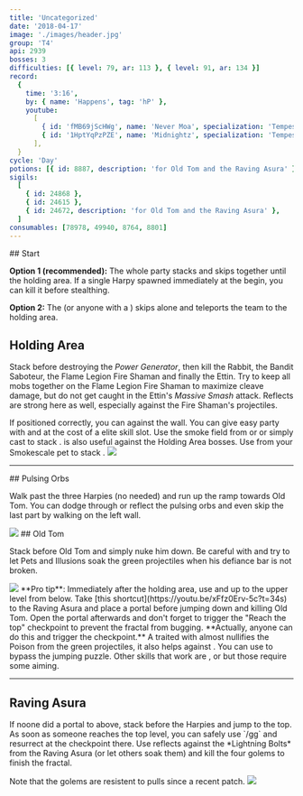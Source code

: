 ```yaml
---
title: 'Uncategorized'
date: '2018-04-17'
image: './images/header.jpg'
group: 'T4'
api: 2939
bosses: 3
difficulties: [{ level: 79, ar: 113 }, { level: 91, ar: 134 }]
record:
  {
    time: '3:16',
    by: { name: 'Happens', tag: 'hP' },
    youtube:
      [
        { id: 'fMB69jScHWg', name: 'Never Moa', specialization: 'Tempest' },
        { id: '1HptYqPzPZE', name: 'Midnightz', specialization: 'Tempest' },
      ],
  }
cycle: 'Day'
potions: [{ id: 8887, description: 'for Old Tom and the Raving Asura' }]
sigils:
  [
    { id: 24868 },
    { id: 24615 },
    { id: 24672, description: 'for Old Tom and the Raving Asura' },
  ]
consumables: [78978, 49940, 8764, 8801]
---
```


<Grid>
<GridItem>
## Start

**Option 1 (recommended):** The whole party stacks <Effect name="stealth"/> and skips together until the holding area. If a single Harpy spawned immediately at the begin, you can kill it before stealthing.

**Option 2:** The <Specialization name="mesmer"/> (or anyone with a <Item id="78978"/>) skips alone and teleports the team to the holding area.

## <Boss/> Holding Area

Stack <Boon name="might"/> before destroying the _Power Generator_, then kill the Rabbit, the Bandit Saboteur, the Flame Legion Fire Shaman and finally the Ettin. Try to keep all mobs together on the Flame Legion Fire Shaman to maximize cleave damage, but do not get caught in the Ettin's _Massive Smash_ attack. Reflects are strong here as well, especially against the Fire Shaman's projectiles.

<Tabs>
<Tab specialization="elementalist">
If positioned correctly, you can <Skill id="5697"/> against the wall.
</Tab>
</Tabs>
</GridItem>

<GridItem sm="5">
<Tabs>
<Tab specialization="mesmer">
You can give easy party <Effect name="stealth"/> with <Skill id="10245"/> and <Trait id="674"/> at the cost of a elite skill slot.
</Tab>

<Tab specialization="thief">
Use the smoke field from <Skill id="13113"/> or <Skill id="14184"/> or simply cast <Skill id="13117"/> to stack <Effect name="stealth"/>.    
        <Skill id="14184"/> is also useful against the Holding Area bosses.
</Tab>

<Tab specialization="ranger">
Use <Skill id="31568"/> from your Smokescale pet to stack <Effect name="stealth"/>.
</Tab>
</Tabs>

<Image src="./images/harpies_jp.jpg" caption="Harpies protect their jumping puzzle"/>
</GridItem>
</Grid>

---

<Grid>
<GridItem>
## Pulsing Orbs

Walk past the three Harpies (no <Effect name="stealth"/> needed) and run up the ramp towards Old Tom. You can dodge through or reflect the pulsing orbs and even skip the last part by walking on the left wall.
</GridItem>

<GridItem sm="4">
<Image src="./images/pulsing_orbs.jpg" caption="The ramp up" compact/>
</GridItem>

<GridItem>
## <Boss/> Old Tom <Item id="8887" text="false"/><Item id="24672" text="false"/>

Stack <Boon name="might"/> before Old Tom and simply nuke him down. Be careful with <Effect name="agony"/> and try to let Pets and Illusions soak the green projectiles when his defiance bar is not broken.

<Image src="./images/old_tom.jpg" caption="Old Tom"/>
</GridItem>
<GridItem>
<Tabs>
<Tab specialization="mesmer">
**Pro tip**: Immediately after the holding area, use <Item id="49940"/> and <Skill id="10200"/> up to the upper level from below. Take [this shortcut](https://youtu.be/xFfz0Erv-5c?t=34s) to the Raving Asura and place a portal before jumping down and killing Old Tom. Open the portal afterwards and don't forget to trigger the "Reach the top" checkpoint to prevent the fractal from bugging.    
        **Actually, anyone can do this and trigger the checkpoint.**
</Tab>

<Tab specialization="ranger">
A <Skill id="12489"/> traited with <Trait id="1075"/> almost nullifies the Poison from the green projectiles, it also helps against <Instability name="Afflicted"/>.
</Tab>

<Tab specialization="guardian">
You can use <Skill id="30783"/> to bypass the jumping puzzle.    
        Other skills that work are <Skill id="9080"/>, <Skill id="14366"/> or <Skill id="45230"/> but those require some aiming.
</Tab>
</Tabs>
</GridItem>
</Grid>

---

## <Boss red/> Raving Asura <Item id="8887" text="false"/><Item id="24672" text="false"/>

<Grid>
<GridItem>
If noone did a portal to above, stack <Effect name="stealth"/> before the Harpies and jump to the top. As soon as someone reaches the top level, you can safely use `/gg` and resurrect at the checkpoint there. Use reflects against the *Lightning Bolts* from the Raving Asura (or let others soak them) and kill the four golems to finish the fractal.

Note that the golems are resistent to pulls since a recent patch.
</GridItem>
<GridItem sm="5">
<Image src="./images/raving_asura.jpg" caption="The Raving Asura and his entourage" compact/>
</GridItem>
</Grid>
